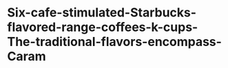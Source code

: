 # Six-cafe-stimulated-Starbucks-flavored-range-coffees-k-cups-The-traditional-flavors-encompass-Caram